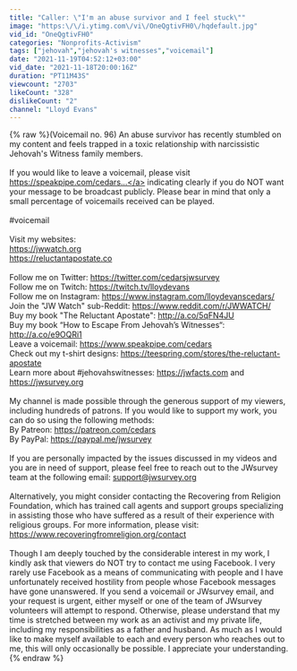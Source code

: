 ```yaml
---
title: "Caller: \"I'm an abuse survivor and I feel stuck\""
image: "https:\/\/i.ytimg.com\/vi\/OneQgtivFH0\/hqdefault.jpg"
vid_id: "OneQgtivFH0"
categories: "Nonprofits-Activism"
tags: ["jehovah","jehovah's witnesses","voicemail"]
date: "2021-11-19T04:52:12+03:00"
vid_date: "2021-11-18T20:00:16Z"
duration: "PT11M43S"
viewcount: "2703"
likeCount: "328"
dislikeCount: "2"
channel: "Lloyd Evans"
---
```

{% raw %}(Voicemail no. 96) An abuse survivor has recently stumbled on my content and feels trapped in a toxic relationship with narcissistic Jehovah's Witness family members.<br /><br />If you would like to leave a voicemail, please visit <a rel="nofollow" target="blank" href="https://speakpipe.com/cedars​​​​​​​​​...">https://speakpipe.com/cedars​​​​​​​​​...</a> indicating clearly if you do NOT want your message to be broadcast publicly. Please bear in mind that only a small percentage of voicemails received can be played.<br /><br />#voicemail​​​​​​​​​ <br /><br />Visit my websites: <br /><a rel="nofollow" target="blank" href="https://jwwatch.org">https://jwwatch.org</a><br /><a rel="nofollow" target="blank" href="https://reluctantapostate.co">https://reluctantapostate.co</a><br /><br />Follow me on Twitter: <a rel="nofollow" target="blank" href="https://twitter.com/cedarsjwsurvey">https://twitter.com/cedarsjwsurvey</a><br />Follow me on Twitch: <a rel="nofollow" target="blank" href="https://twitch.tv/lloydevans">https://twitch.tv/lloydevans</a> <br />Follow me on Instagram: <a rel="nofollow" target="blank" href="https://www.instagram.com/lloydevanscedars/">https://www.instagram.com/lloydevanscedars/</a><br />Join the &quot;JW Watch&quot; sub-Reddit: <a rel="nofollow" target="blank" href="https://www.reddit.com/r/JWWATCH/">https://www.reddit.com/r/JWWATCH/</a><br />Buy my book &quot;The Reluctant Apostate&quot;: <a rel="nofollow" target="blank" href="http://a.co/5qFN4JU">http://a.co/5qFN4JU</a><br />Buy my book “How to Escape From Jehovah’s Witnesses“: <a rel="nofollow" target="blank" href="http://a.co/e9OQRi1">http://a.co/e9OQRi1</a> <br />Leave a voicemail: <a rel="nofollow" target="blank" href="https://www.speakpipe.com/cedars">https://www.speakpipe.com/cedars</a> <br />Check out my t-shirt designs: <a rel="nofollow" target="blank" href="https://teespring.com/stores/the-reluctant-apostate">https://teespring.com/stores/the-reluctant-apostate</a> <br />Learn more about #jehovahswitnesses: <a rel="nofollow" target="blank" href="https://jwfacts.com">https://jwfacts.com</a> and <a rel="nofollow" target="blank" href="https://jwsurvey.org">https://jwsurvey.org</a><br /><br />My channel is made possible through the generous support of my viewers, including hundreds of patrons. If you would like to support my work, you can do so using the following methods:<br />By Patreon: <a rel="nofollow" target="blank" href="https://patreon.com/cedars">https://patreon.com/cedars</a> <br />By PayPal: <a rel="nofollow" target="blank" href="https://paypal.me/jwsurvey">https://paypal.me/jwsurvey</a><br /><br />If you are personally impacted by the issues discussed in my videos and you are in need of support, please feel free to reach out to the JWsurvey team at the following email: support@jwsurvey.org<br /><br />Alternatively, you might consider contacting the Recovering from Religion Foundation, which has trained call agents and support groups specializing in assisting those who have suffered as a result of their experience with religious groups. For more information, please visit: <a rel="nofollow" target="blank" href="https://www.recoveringfromreligion.org/contact">https://www.recoveringfromreligion.org/contact</a><br /><br />Though I am deeply touched by the considerable interest in my work, I kindly ask that viewers do NOT try to contact me using Facebook. I very rarely use Facebook as a means of communicating with people and I have unfortunately received hostility from people whose Facebook messages have gone unanswered. If you send a voicemail or JWsurvey email, and your request is urgent, either myself or one of the team of JWsurvey volunteers will attempt to respond. Otherwise, please understand that my time is stretched between my work as an activist and my private life, including my responsibilities as a father and husband. As much as I would like to make myself available to each and every person who reaches out to me, this will only occasionally be possible. I appreciate your understanding.{% endraw %}
